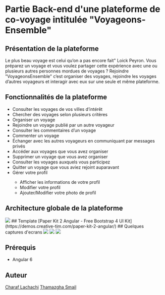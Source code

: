 # Partie Back-end d'une plateforme de co-voyage intitulée "Voyageons-Ensemble"

## Présentation de la plateforme 
Le plus beau voyage est celui qu’on a pas encore fait" Loick Peyron. Vous préparez un voyage et vous voulez partager cette expérience avec une ou plusieurs autres personnes mordues de voyages ? Rejoindre "VoyageonsEnsemble" c’est organiser des voyages, rejoindre les voyages d’autres voyageurs
et interagir avec eux sur une seule et même plateforme.

## Fonctionnalités de la plateforme
<ul>
<li> Consulter les voyages de vos villes d’intérêt </li>
<li>Chercher des voyages selon plusieurs critères </li>
<li>Organiser un voyage </li>
<li>Rejoindre un voyage publié par un autre voyageur </li>
<li>Consulter les commentaires d’un voyage </li>
<li>Commenter un voyage </li>
<li>Échanger avec les autres voyageurs en communiquant par messages privés </li>
<li>Accéder aux voyages que vous avez organiser  </li>
<li>Supprimer un voyage que vous avez organiser</li>
<li>Consulter les voyages auxquels vous participez  </li>
<li>Quitter un voyage que vous aviez rejoint auparavant</li>
<li>Gérer votre profil</li>
<ul><li>Afficher les informations de votre profil</li>   
<li>Modifier votre profil   </li>
<li>Ajouter/Modifier votre photo de profil</li></ul></ul>


## Architecture globale de la plateforme 
 <img src="https://user-images.githubusercontent.com/13594921/48972682-1ec31d00-f030-11e8-9da2-6604cee3ad77.png" />
## Template 
[Paper Kit 2 Angular - Free Bootstrap 4 UI Kit](https://demos.creative-tim.com/paper-kit-2-angular/) 
## Quelques captures d'ecrans
<img src ="https://user-images.githubusercontent.com/13594921/48972820-f25cd000-f032-11e8-9b63-0dc1210a08fb.png" />

<img src ="https://user-images.githubusercontent.com/13594921/48972776-6e0a4d00-f032-11e8-8881-bc612422f784.png" />

<img src ="https://user-images.githubusercontent.com/13594921/48972798-b6c20600-f032-11e8-8613-a5ea89bf6a79.png" />



## Prérequis
<ul>
<li>Angular 6</li> 
</ul>

## Auteur 
[Charaf Lachachi](https://github.com/CharafLachachi)</b>
[Thamazgha Smail](https://github.com/ThamazghaSMAIL)



